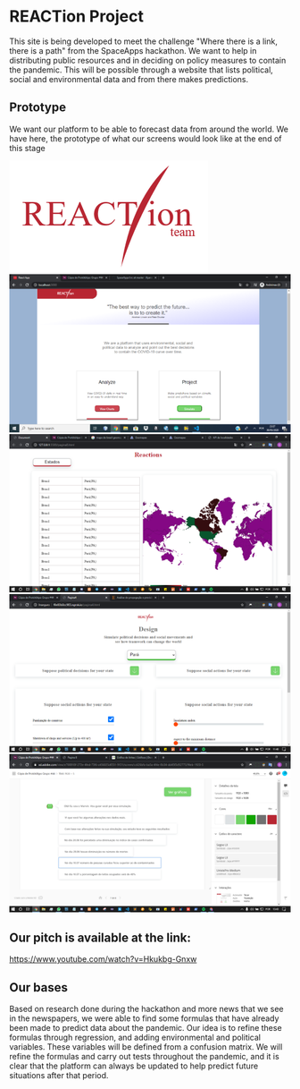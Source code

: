 # REACTion Project

This site is being developed to meet the challenge "Where there is a link, there is a path" from the SpaceApps hackathon. 
We want to help in distributing public resources and in deciding on policy measures to contain the pandemic. 
This will be possible through a website that lists political, social and environmental data and from there makes predictions.

## Prototype

We want our platform to be able to forecast data from around the world. 
We have here, the prototype of what our screens would look like at the end of this stage

<img src="./screen1.png">
<img src="./screen0.png">
<img src="./screen2.png">
<img src="./screen3.png">
<img src="./screen4.png">

## Our pitch is available at the link:

https://www.youtube.com/watch?v=Hkukbg-Gnxw

## Our bases

Based on research done during the hackathon and more news that we see in the newspapers, 
we were able to find some formulas that have already been made to predict data about the pandemic.
Our idea is to refine these formulas through regression, and adding environmental and political variables. 
These variables will be defined from a confusion matrix. 
We will refine the formulas and carry out tests throughout the pandemic, 
and it is clear that the platform can always be updated to help predict future situations after that period.
